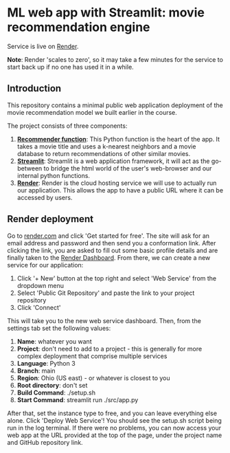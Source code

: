# ML web app with Streamlit: movie recommendation engine

Service is live on [Render](https://movie-recommender-streamlit.onrender.com).

**Note**: Render 'scales to zero', so it may take a few minutes for the service to start back up if no one has used it in a while.

## Introduction

This repository contains a minimal public web application deployment of the movie recommendation model we built earlier in the course.

The project consists of three components:

1. **[Recommender function](https://github.com/4GeeksAcademy/gperdrizet-k-nearest-neighbors/blob/main/src/solution.ipynb)**: This Python function is the heart of the app. It takes a movie title and uses a k-nearest neighbors and a movie database to return recommendations of other similar movies.
2. **[Streamlit](https://streamlit.io/)**: Streamlit is a web application framework, it will act as the go-between to bridge the html world of the user's web-browser and our internal python functions.
4. **[Render](https://render.com/)**: Render is the cloud hosting service we will use to actually run our application. This allows the app to have a public URL where it can be accessed by users.

## Render deployment

Go to [render.com](https://render.com/) and click 'Get started for free'. The site will ask for an email address and password and then send you a conformation link. After clicking the link, you are asked to fill out some basic profile details and are finally taken to the [Render Dashboard](https://dashboard.render.com/). From there, we can create a new service for our application:

1. Click '+ New' button at the top right and select 'Web Service' from the dropdown menu
2. Select 'Public Git Repository' and paste the link to your project repository
3. Click 'Connect'

This will take you to the new web service dashboard. Then, from the settings tab set the following values:

1. **Name**: whatever you want
2. **Project**: don't need to add to a project - this is generally for more complex deployment that comprise multiple services
3. **Language**: Python 3
4. **Branch**: main
5. **Region**: Ohio (US east) - or whatever is closest to you
6. **Root directory**: don't set
7. **Build Command**: ./setup.sh
8. **Start Command**: streamlit run ./src/app.py

After that, set the instance type to free, and you can leave everything else alone. Click 'Deploy Web Service'! You should see the setup.sh script being run in the log terminal. If there were no problems, you can now access your web app at the URL provided at the top of the page, under the project name and GitHub repository link.
